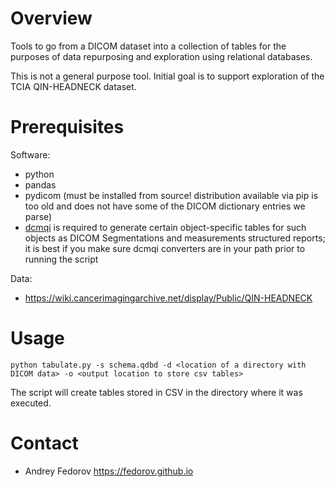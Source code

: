 # Overview

Tools to go from a DICOM dataset into a collection of tables for the purposes
of data repurposing and exploration using relational databases.

This is not a general purpose tool. Initial goal is to support exploration of
the TCIA QIN-HEADNECK dataset.

# Prerequisites

Software:
* python
* pandas
* pydicom (must be installed from source! distribution available via pip is too
  old and does not have some of the DICOM dictionary entries we parse)
* [dcmqi](https://github.com/qiicr/dcmqi) is required to generate certain object-specific tables for such objects as DICOM Segmentations and measurements structured reports; it is best if you make sure dcmqi converters are in your path prior to running the script

Data:
* https://wiki.cancerimagingarchive.net/display/Public/QIN-HEADNECK

# Usage

```
python tabulate.py -s schema.qdbd -d <location of a directory with DICOM data> -o <output location to store csv tables>
```

The script will create tables stored in CSV in the directory where it was
executed.

# Contact

* Andrey Fedorov https://fedorov.github.io
